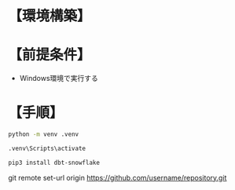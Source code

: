 # 【環境構築】

# 【前提条件】
- Windows環境で実行する

# 【手順】

```bash
python -m venv .venv

.venv\Scripts\activate

pip3 install dbt-snowflake
```

git remote set-url origin https://github.com/username/repository.git